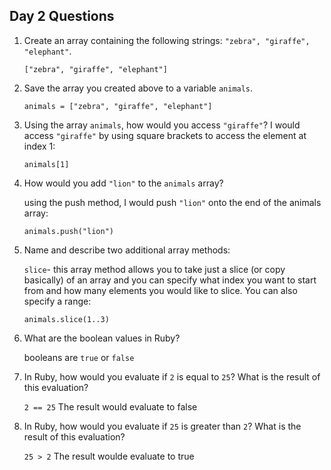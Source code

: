 ## Day 2 Questions

1. Create an array containing the following strings: `"zebra", "giraffe", "elephant"`.

   `["zebra", "giraffe", "elephant"]`

1. Save the array you created above to a variable `animals`.

   `animals = ["zebra", "giraffe", "elephant"]`

1. Using the array `animals`, how would you access `"giraffe"`?
   I would access `"giraffe"` by using square brackets to access the element at index 1:

   `animals[1]`

1. How would you add `"lion"` to the `animals` array?

   using the push method, I would push `"lion"` onto the end of the animals array:

   `animals.push("lion")`

1. Name and describe two additional array methods:

   `slice`- this array method allows you to take just a slice (or copy basically) of an array and you can specify what index you want to start from and how many elements you would like to slice. You can also specify a range:

   `animals.slice(1..3)`

1. What are the boolean values in Ruby?

   booleans are `true` or `false`

1. In Ruby, how would you evaluate if `2` is equal to `25`? What is the result of this evaluation?

   `2 == 25`
   The result would evaluate to false

1. In Ruby, how would you evaluate if `25` is greater than `2`? What is the result of this evaluation?

   `25 > 2`
   The result woulde evaluate to true
